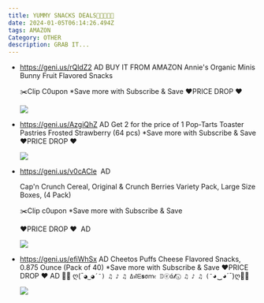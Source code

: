 ```yaml
---
title: YUMMY SNACKS DEALS🍱🥘🍧🍩🍪
date: 2024-01-05T06:14:26.494Z
tags: AMAZON
Category: OTHER
description: GRAB IT...
---
```

* https://geni.us/rQldZ2   AD
  BUY IT FROM AMAZON
  Annie's Organic Minis Bunny Fruit Flavored Snacks

  ✂️Clip C0upon
  *Save more with Subscribe & Save
  ❤PRICE DROP ❤  <!--StartFragment-->

  ![](https://m.media-amazon.com/images/I/81to4lhflCL._SL1500_.jpg)
* https://geni.us/AzgiQhZ   AD
  Get 2 for the price of 1
  Pop-Tarts Toaster Pastries Frosted Strawberry (64 pcs)
  *Save more with Subscribe & Save
  ❤PRICE DROP ❤  <!--StartFragment-->

  ![](https://m.media-amazon.com/images/I/71qocZ-xNQL._SL1500_.jpg)
* <https://geni.us/v0cACle>  AD

  Cap'n Crunch Cereal, Original & Crunch Berries Variety Pack, Large Size Boxes, (4 Pack)

  ✂️Clip c0upon *Save more with Subscribe & Save

  ❤PRICE DROP ❤  AD

  ![](https://m.media-amazon.com/images/I/91iY54IfopL._SL1500_.jpg)
* https://geni.us/efiWhSx  AD
  Cheetos Puffs Cheese Flavored Snacks, 0.875 Ounce (Pack of 40) 
  *Save more with Subscribe & Save
  ❤PRICE DROP ❤  AD
  🎁🎁 ღ(¯`◕‿◕´¯) ♫ ♪ ♫ Δฬᗴ𝐬σｍ𝔢 𝔻ⓔά𝓵ⓢ ♫ ♪ ♫ (¯`◕‿◕´¯)ღ🎁🎁<!--StartFragment-->

  ![](https://m.media-amazon.com/images/I/81jBA5R4CIL._SL1500_.jpg)